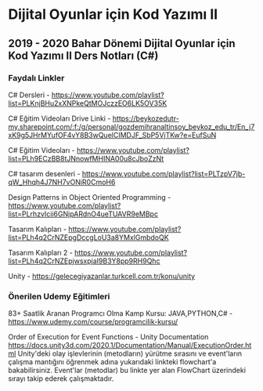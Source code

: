 # Dijital Oyunlar için Kod Yazımı II

## 2019 - 2020 Bahar Dönemi Dijital Oyunlar için Kod Yazımı II Ders Notları (C#)

### Faydalı Linkler

C# Dersleri - https://www.youtube.com/playlist?list=PLKnjBHu2xXNPkeQtMOJczzEO6LK5OV35K

C# Eğitim Videoları Drive Linki - https://beykozedutr-my.sharepoint.com/:f:/g/personal/gozdemihranaltinsoy_beykoz_edu_tr/En_j7xK9g5JHrMYufOF4vY8B3wQuelCIMDJF_SbP5VjTKw?e=EufSuN

C# Eğitim Videoları - https://www.youtube.com/playlist?list=PLh9ECzBB8tJNnowfMHINA00u8cJboZzNt

C# tasarım desenleri - https://www.youtube.com/playlist?list=PLTzpV7jb-qW_Hhqh4J7NH7vONiR0CmoH6

Design Patterns in Object Oriented Programming - https://www.youtube.com/playlist?list=PLrhzvIcii6GNjpARdnO4ueTUAVR9eMBpc

Tasarım Kalıpları - https://www.youtube.com/playlist?list=PLh4q2CrNZEpgDccgLoU3a8YMxlGmbdoQK

Tasarım Kalıpları 2 - https://www.youtube.com/playlist?list=PLh4q2CrNZEpjwsxpjaI9B3Y8pp9RH9Qhc

Unity - https://gelecegiyazanlar.turkcell.com.tr/konu/unity 

### Önerilen Udemy Eğitimleri

83+ Saatlik Aranan Programcı Olma Kamp Kursu: JAVA,PYTHON,C# - https://www.udemy.com/course/programcilik-kursu/



Order of Execution for Event Functions - Unity Documentation
https://docs.unity3d.com/2020.1/Documentation/Manual/ExecutionOrder.html
Unity'deki olay işlevlerinin (metodların) yürütme sırasını ve event'ların çalışma mantığını öğrenmek adına yukarıdaki linkteki flowchart'a bakabilirsiniz. Event'lar (metodlar) bu linkte yer alan FlowChart üzerindeki sırayı takip ederek çalışmaktadır.
